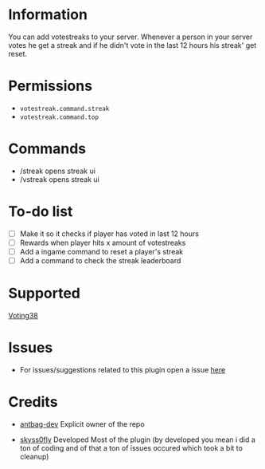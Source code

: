 # Information
You can add votestreaks to your server. Whenever a person in your server votes he get a streak and if he didn't vote in the last 12 hours his streak' get reset.
# Permissions
- `votestreak.command.streak`
- `votestreak.command.top`

# Commands
- /streak opens streak ui
- /vstreak opens streak ui

# To-do list
- [ ] Make it so it checks if player has voted in last 12 hours
- [ ] Rewards when player hits x amount of votestreaks
- [ ] Add a ingame command to reset a player's streak
- [ ] Add a command to check the streak leaderboard

# Supported
 [Voting38](https://github.com/kingofturkey38/voting38)

# Issues
- For issues/suggestions related to this plugin open a issue [here](https://github.com/antbag-pm-pl/VoteStreak/Issues)
# Credits
- [antbag-dev](https://github.com/antbag-pm-pl) Explicit owner of the repo
 
- [skyss0fly](https://github.com/skyss0fly) Developed Most of the plugin (by developed you mean i did a ton of coding and of that a ton of issues occured which took a bit to cleanup)
